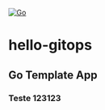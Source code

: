 [![Go](https://github.com/diegoluisi/hello-gitops/actions/workflows/docker-image.yml/badge.svg)](https://github.com/diegoluisi/hello-gitops/actions/workflows/docker-image.yml)

# hello-gitops

## Go Template App

### Teste 123123
